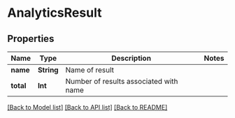 # AnalyticsResult

## Properties
Name | Type | Description | Notes
------------ | ------------- | ------------- | -------------
**name** | **String** | Name of result | 
**total** | **Int** | Number of results associated with name | 

[[Back to Model list]](../README.md#documentation-for-models) [[Back to API list]](../README.md#documentation-for-api-endpoints) [[Back to README]](../README.md)



